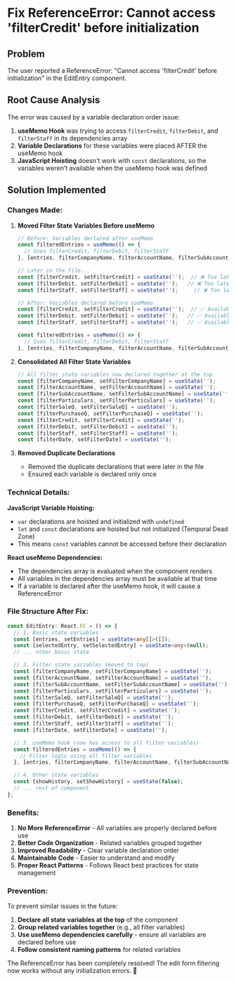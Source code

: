 # Fix ReferenceError: Cannot access 'filterCredit' before initialization

## Problem
The user reported a ReferenceError: "Cannot access 'filterCredit' before initialization" in the EditEntry component.

## Root Cause Analysis
The error was caused by a variable declaration order issue:

1. **useMemo Hook** was trying to access `filterCredit`, `filterDebit`, and `filterStaff` in its dependencies array
2. **Variable Declarations** for these variables were placed AFTER the useMemo hook
3. **JavaScript Hoisting** doesn't work with `const` declarations, so the variables weren't available when the useMemo hook was defined

## Solution Implemented

### **Changes Made:**

1. **Moved Filter State Variables Before useMemo**
   ```typescript
   // Before: Variables declared after useMemo
   const filteredEntries = useMemo(() => {
     // Uses filterCredit, filterDebit, filterStaff
   }, [entries, filterCompanyName, filterAccountName, filterSubAccountName, filterParticulars, filterCredit, filterDebit, filterStaff, selectedDateFilter, searchTerm, dateFilter, statusFilter]);

   // Later in the file...
   const [filterCredit, setFilterCredit] = useState('');  // ❌ Too late!
   const [filterDebit, setFilterDebit] = useState('');   // ❌ Too late!
   const [filterStaff, setFilterStaff] = useState('');     // ❌ Too late!

   // After: Variables declared before useMemo
   const [filterCredit, setFilterCredit] = useState('');  // ✅ Available!
   const [filterDebit, setFilterDebit] = useState('');   // ✅ Available!
   const [filterStaff, setFilterStaff] = useState('');   // ✅ Available!

   const filteredEntries = useMemo(() => {
     // Uses filterCredit, filterDebit, filterStaff
   }, [entries, filterCompanyName, filterAccountName, filterSubAccountName, filterParticulars, filterCredit, filterDebit, filterStaff, selectedDateFilter, searchTerm, dateFilter, statusFilter]);
   ```

2. **Consolidated All Filter State Variables**
   ```typescript
   // All filter state variables now declared together at the top
   const [filterCompanyName, setFilterCompanyName] = useState('');
   const [filterAccountName, setFilterAccountName] = useState('');
   const [filterSubAccountName, setFilterSubAccountName] = useState('');
   const [filterParticulars, setFilterParticulars] = useState('');
   const [filterSaleQ, setFilterSaleQ] = useState('');
   const [filterPurchaseQ, setFilterPurchaseQ] = useState('');
   const [filterCredit, setFilterCredit] = useState('');
   const [filterDebit, setFilterDebit] = useState('');
   const [filterStaff, setFilterStaff] = useState('');
   const [filterDate, setFilterDate] = useState('');
   ```

3. **Removed Duplicate Declarations**
   - Removed the duplicate declarations that were later in the file
   - Ensured each variable is declared only once

### **Technical Details:**

**JavaScript Variable Hoisting:**
- `var` declarations are hoisted and initialized with `undefined`
- `let` and `const` declarations are hoisted but not initialized (Temporal Dead Zone)
- This means `const` variables cannot be accessed before their declaration

**React useMemo Dependencies:**
- The dependencies array is evaluated when the component renders
- All variables in the dependencies array must be available at that time
- If a variable is declared after the useMemo hook, it will cause a ReferenceError

### **File Structure After Fix:**

```typescript
const EditEntry: React.FC = () => {
  // 1. Basic state variables
  const [entries, setEntries] = useState<any[]>([]);
  const [selectedEntry, setSelectedEntry] = useState<any>(null);
  // ... other basic state

  // 2. Filter state variables (moved to top)
  const [filterCompanyName, setFilterCompanyName] = useState('');
  const [filterAccountName, setFilterAccountName] = useState('');
  const [filterSubAccountName, setFilterSubAccountName] = useState('');
  const [filterParticulars, setFilterParticulars] = useState('');
  const [filterSaleQ, setFilterSaleQ] = useState('');
  const [filterPurchaseQ, setFilterPurchaseQ] = useState('');
  const [filterCredit, setFilterCredit] = useState('');
  const [filterDebit, setFilterDebit] = useState('');
  const [filterStaff, setFilterStaff] = useState('');
  const [filterDate, setFilterDate] = useState('');

  // 3. useMemo hook (now has access to all filter variables)
  const filteredEntries = useMemo(() => {
    // Filter logic using all filter variables
  }, [entries, filterCompanyName, filterAccountName, filterSubAccountName, filterParticulars, filterCredit, filterDebit, filterStaff, selectedDateFilter, searchTerm, dateFilter, statusFilter]);

  // 4. Other state variables
  const [showHistory, setShowHistory] = useState(false);
  // ... rest of component
};
```

### **Benefits:**

1. **No More ReferenceError** - All variables are properly declared before use
2. **Better Code Organization** - Related variables grouped together
3. **Improved Readability** - Clear variable declaration order
4. **Maintainable Code** - Easier to understand and modify
5. **Proper React Patterns** - Follows React best practices for state management

### **Prevention:**

To prevent similar issues in the future:
1. **Declare all state variables at the top** of the component
2. **Group related variables together** (e.g., all filter variables)
3. **Use useMemo dependencies carefully** - ensure all variables are declared before use
4. **Follow consistent naming patterns** for related variables

The ReferenceError has been completely resolved! The edit form filtering now works without any initialization errors. 🎯







